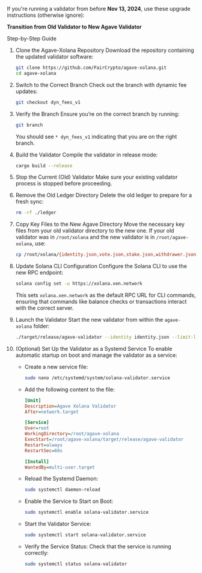 If you're running a validator from before **Nov 13, 2024**, use these upgrade instructions (otherwise ignore): 


**Transition from Old Validator to New Agave Validator**

Step-by-Step Guide

1. Clone the Agave-Xolana Repository
   Download the repository containing the updated validator software:
   ```bash
   git clone https://github.com/FairCrypto/agave-xolana.git
   cd agave-xolana
   ```

2. Switch to the Correct Branch
   Check out the branch with dynamic fee updates:
   ```bash
   git checkout dyn_fees_v1
   ```

3. Verify the Branch
   Ensure you’re on the correct branch by running:
   ```bash
   git branch
   ```
   You should see `* dyn_fees_v1` indicating that you are on the right branch.

4. Build the Validator
   Compile the validator in release mode:
   ```bash
   cargo build --release
   ```

5. Stop the Current (Old) Validator
   Make sure your existing validator process is stopped before proceeding.

6. Remove the Old Ledger Directory
   Delete the old ledger to prepare for a fresh sync:
   ```bash
   rm -rf ./ledger
   ```

7. Copy Key Files to the New Agave Directory
   Move the necessary key files from your old validator directory to the new one.
   If your old validator was in `/root/xolana` and the new validator is in `/root/agave-xolana`, use:
   ```bash
   cp /root/xolana/{identity.json,vote.json,stake.json,withdrawer.json} /root/agave-xolana/
   ```

8. Update Solana CLI Configuration
   Configure the Solana CLI to use the new RPC endpoint:
   ```bash
   solana config set -u https://xolana.xen.network
   ```
   This sets `xolana.xen.network` as the default RPC URL for CLI commands, ensuring that commands like balance checks or transactions interact with the correct server.

9. Launch the Validator
   Start the new validator from within the `agave-xolana` folder:
   ```bash
   ./target/release/agave-validator --identity identity.json --limit-ledger-size 50000000 --rpc-port 8899 --entrypoint xolana.xen.network:8001 --full-rpc-api --log - --vote-account vote.json --max-genesis-archive-unpacked-size 1073741824 --require-tower --enable-rpc-transaction-history --enable-extended-tx-metadata-storage --rpc-pubsub-enable-block-subscription
   ```

10. (Optional) Set Up the Validator as a Systemd Service
    To enable automatic startup on boot and manage the validator as a service:

    - Create a new service file:
      ```bash
      sudo nano /etc/systemd/system/solana-validator.service
      ```

    - Add the following content to the file:
      ```ini
      [Unit]
      Description=Agave Xolana Validator
      After=network.target

      [Service]
      User=root
      WorkingDirectory=/root/agave-xolana
      ExecStart=/root/agave-xolana/target/release/agave-validator         --identity identity.json         --limit-ledger-size 50000000         --rpc-port 8899         --entrypoint xolana.xen.network:8001         --full-rpc-api         --log -         --vote-account vote.json         --max-genesis-archive-unpacked-size 1073741824         --require-tower         --enable-rpc-transaction-history         --enable-extended-tx-metadata-storage         --rpc-pubsub-enable-block-subscription
      Restart=always
      RestartSec=60s

      [Install]
      WantedBy=multi-user.target
      ```

    - Reload the Systemd Daemon:
      ```bash
      sudo systemctl daemon-reload
      ```

    - Enable the Service to Start on Boot:
      ```bash
      sudo systemctl enable solana-validator.service
      ```

    - Start the Validator Service:
      ```bash
      sudo systemctl start solana-validator.service
      ```

    - Verify the Service Status:
      Check that the service is running correctly:
      ```bash
      sudo systemctl status solana-validator
      ```
